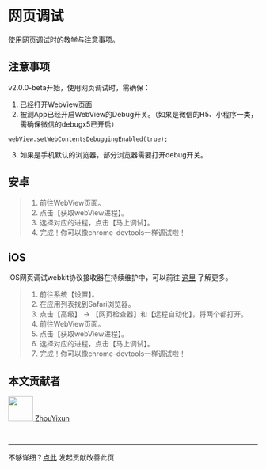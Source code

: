 # 网页调试

使用网页调试时的教学与注意事项。

## 注意事项

v2.0.0-beta开始，使用网页调试时，需确保：
1. 已经打开WebView页面
2. 被测App已经开启WebView的Debug开关。（如果是微信的H5、小程序一类，需确保微信的debugx5已开启）
```
webView.setWebContentsDebuggingEnabled(true);
```
3. 如果是手机默认的浏览器，部分浏览器需要打开debug开关。

## 安卓

> 1. 前往WebView页面。
> 2. 点击【获取webView进程】。
> 3. 选择对应的进程，点击【马上调试】。
> 4. 完成！你可以像chrome-devtools一样调试啦！

## iOS

iOS网页调试webkit协议接收器在持续维护中，可以前往 [这里](https://sonic-cloud.gitee.io/#/SIWA) 了解更多。

> 1. 前往系统【设置】。
> 2. 在应用列表找到Safari浏览器。
> 3. 点击【高级】 -> 【网页检查器】和【远程自动化】，将两个都打开。
> 4. 前往WebView页面。
> 5. 点击【获取webView进程】。
> 6. 选择对应的进程，点击【马上调试】。
> 7. 完成！你可以像chrome-devtools一样调试啦！

## 本文贡献者
<div class="cont">
<a href="https://github.com/ZhouYixun" target="_blank">
<img src="https://avatars.githubusercontent.com/u/56339314?v=4" width="50"/>
<span>ZhouYixun</span>
</a>
</div>


&nbsp;
&nbsp;
***
不够详细？[点此](https://github.com/SonicCloudOrg/sonic-offical-website/edit/main/src/markdown/doc/doc-webview.md) 发起贡献改善此页
